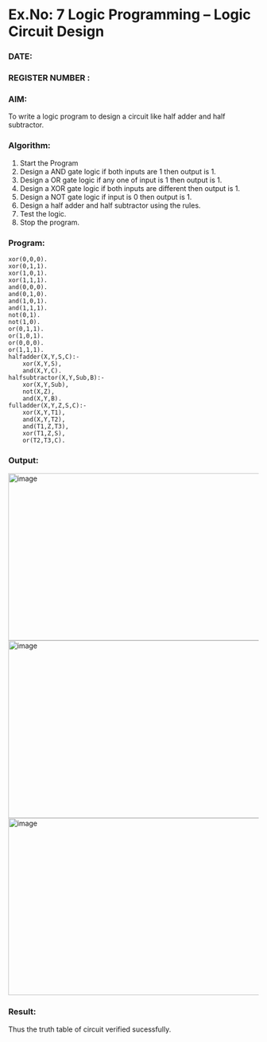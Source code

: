# Ex.No: 7  Logic Programming –  Logic Circuit Design
### DATE:                                                                            
### REGISTER NUMBER : 
### AIM: 
To write a logic program to design a circuit like half adder and half subtractor.
###  Algorithm:
1. Start the Program
2. Design a AND gate logic if both inputs are 1 then output is 1.
3. Design a OR gate logic if any one of input is 1 then output is 1.
4. Design a XOR gate logic if both inputs are different then output is 1.
5. Design a NOT gate logic if input is 0 then output is 1.
6. Design a half adder and half subtractor using the rules.
7. Test the logic.
8. Stop the program.

### Program:
```
xor(0,0,0).
xor(0,1,1).
xor(1,0,1).
xor(1,1,1).
and(0,0,0).
and(0,1,0).
and(1,0,1).
and(1,1,1).
not(0,1).
not(1,0).
or(0,1,1).
or(1,0,1).
or(0,0,0).
or(1,1,1).
halfadder(X,Y,S,C):-
    xor(X,Y,S),
    and(X,Y,C).
halfsubtractor(X,Y,Sub,B):-
    xor(X,Y,Sub),
    not(X,Z),
    and(X,Y,B).
fulladder(X,Y,Z,S,C):-
    xor(X,Y,T1),
    and(X,Y,T2),
    and(T1,Z,T3),
    xor(T1,Z,S),
    or(T2,T3,C).
```
### Output:
<img width="944" height="336" alt="image" src="https://github.com/user-attachments/assets/e88d06ea-728c-43e9-8869-68761671c3d3" />
<img width="947" height="357" alt="image" src="https://github.com/user-attachments/assets/66e3e39d-9570-439c-9e81-50f530579291" />
<img width="940" height="356" alt="image" src="https://github.com/user-attachments/assets/342e6742-a035-4ee1-b117-92cc9626fa5c" />

### Result:
Thus the truth table of circuit verified sucessfully.
